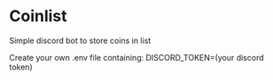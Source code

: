 # Coinlist
Simple discord bot to store coins in list

Create your own .env file containing: 
DISCORD_TOKEN=(your discord token)
